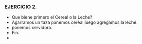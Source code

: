  ### EJERCICIO 2.

- Que biene primero el Cereal o la Leche?
- Agarramos un taza ponemos cereal luego agregamos la leche.
- ponemos cervidora.
- Fin.
- 
